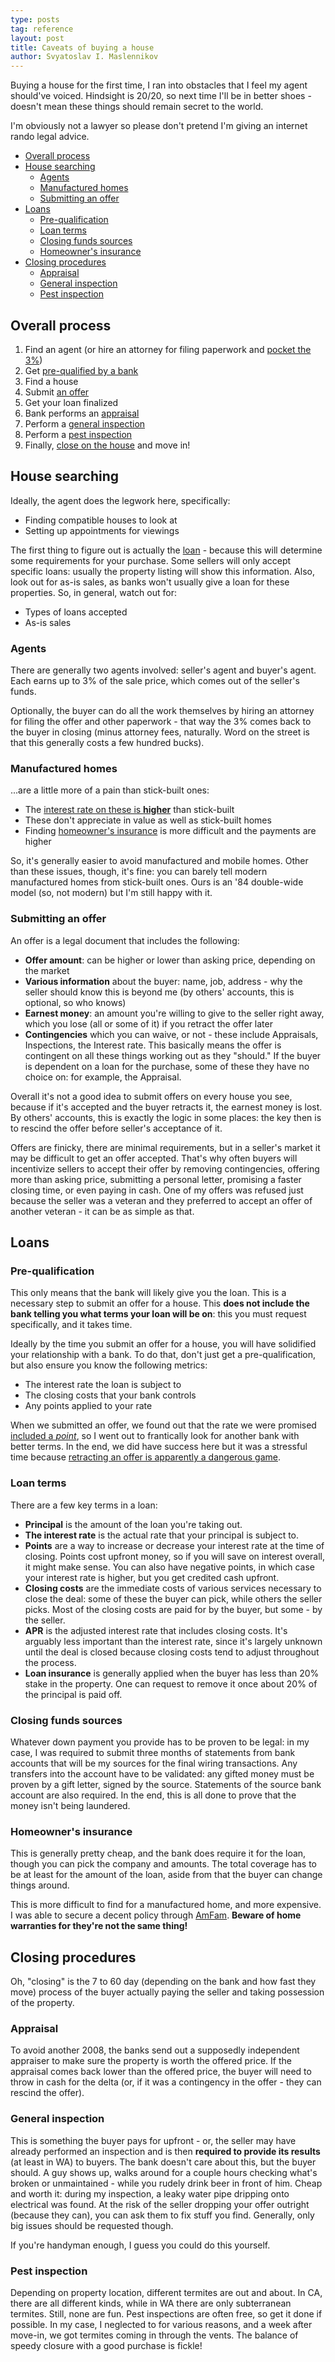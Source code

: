 ```yaml
---
type: posts
tag: reference
layout: post
title: Caveats of buying a house
author: Svyatoslav I. Maslennikov
---
```


Buying a house for the first time, I ran into obstacles that I feel my agent should've voiced. Hindsight is 20/20, so next time I'll be in better shoes - doesn't mean these things should remain secret to the world.

I'm obviously not a lawyer so please don't pretend I'm giving an internet rando legal advice.

<!-- toc -->

- [Overall process](#overall-process)
- [House searching](#house-searching)
    * [Agents](#agents)
    * [Manufactured homes](#manufactured-homes)
    * [Submitting an offer](#submitting-an-offer)
- [Loans](#loans)
    * [Pre-qualification](#pre-qualification)
    * [Loan terms](#loan-terms)
    * [Closing funds sources](#closing-funds-sources)
    * [Homeowner's insurance](#homeowners-insurance)
- [Closing procedures](#closing-procedures)
    * [Appraisal](#appraisal)
    * [General inspection](#general-inspection)
    * [Pest inspection](#pest-inspection)

<!-- tocstop -->

## Overall process

1. Find an agent (or hire an attorney for filing paperwork and [pocket the 3%](#agents))
1. Get [pre-qualified by a bank](#pre-qualification)
1. Find a house
1. Submit [an offer](#submitting-an-offer)
1. Get your loan finalized
1. Bank performs an [appraisal](#appraisal)
1. Perform a [general inspection](#general-inspection)
1. Perform a [pest inspection](#pest-inspection)
1. Finally, [close on the house](#closing-procedures) and move in!

## House searching

Ideally, the agent does the legwork here, specifically:

* Finding compatible houses to look at
* Setting up appointments for viewings

The first thing to figure out is actually the [loan](#loans) - because this will determine some requirements for your purchase. Some sellers will only accept specific loans: usually the property listing will show this information. Also, look out for as-is sales, as banks won't usually give a loan for these properties. So, in general, watch out for:

* Types of loans accepted
* As-is sales

### Agents

There are generally two agents involved: seller's agent and buyer's agent. Each earns up to 3% of the sale price, which comes out of the seller's funds.

Optionally, the buyer can do all the work themselves by hiring an attorney for filing the offer and other paperwork - that way the 3% comes back to the buyer in closing (minus attorney fees, naturally. Word on the street is that this generally costs a few hundred bucks).

### Manufactured homes

...are a little more of a pain than stick-built ones:

* The [interest rate on these is **higher**](#loan-terms) than stick-built
* These don't appreciate in value as well as stick-built homes
* Finding [homeowner's insurance](#homeowners-insurance) is more difficult and the payments are higher

So, it's generally easier to avoid manufactured and mobile homes. Other than these issues, though, it's fine: you can barely tell modern manufactured homes from stick-built ones. Ours is an '84 double-wide model (so, not modern) but I'm still happy with it.

### Submitting an offer

An offer is a legal document that includes the following:

* **Offer amount**: can be higher or lower than asking price, depending on the market
* **Various information** about the buyer: name, job, address - why the seller should know this is beyond me (by others' accounts, this is optional, so who knows)
* **Earnest money**: an amount you're willing to give to the seller right away, which you lose (all or some of it) if you retract the offer later
* **Contingencies** which you can waive, or not - these include Appraisals, Inspections, the Interest rate. This basically means the offer is contingent on all these things working out as they "should." If the buyer is dependent on a loan for the purchase, some of these they have no choice on: for example, the Appraisal.

Overall it's not a good idea to submit offers on every house you see, because if it's accepted and the buyer retracts it, the earnest money is lost. By others' accounts, this is exactly the logic in some places: the key then is to rescind the offer before seller's acceptance of it.

Offers are finicky, there are minimal requirements, but in a seller's market it may be difficult to get an offer accepted. That's why often buyers will incentivize sellers to accept their offer by removing contingencies, offering more than asking price, submitting a personal letter, promising a faster closing time, or even paying in cash. One of my offers was refused just because the seller was a veteran and they preferred to accept an offer of another veteran - it can be as simple as that.

## Loans

### Pre-qualification

This only means that the bank will likely give you the loan. This is a necessary step to submit an offer for a house. This **does not include the bank telling you what terms your loan will be on**: this you must request specifically, and it takes time.

Ideally by the time you submit an offer for a house, you will have solidified your relationship with a bank. To do that, don't just get a pre-qualification, but also ensure you know the following metrics:

* The interest rate the loan is subject to
* The closing costs that your bank controls
* Any points applied to your rate

When we submitted an offer, we found out that the rate we were promised [included a *point*](#loan-terms), so I went out to frantically look for another bank with better terms. In the end, we did have success here but it was a stressful time because [retracting an offer is apparently a dangerous game](#submitting-an-offer).

### Loan terms

There are a few key terms in a loan:

* **Principal** is the amount of the loan you're taking out.
* **The interest rate** is the actual rate that your principal is subject to.
* **Points** are a way to increase or decrease your interest rate at the time of closing. Points cost upfront money, so if you will save on interest overall, it might make sense. You can also have negative points, in which case your interest rate is higher, but you get credited cash upfront.
* **Closing costs** are the immediate costs of various services necessary to close the deal: some of these the buyer can pick, while others the seller picks. Most of the closing costs are paid for by the buyer, but some - by the seller.
* **APR** is the adjusted interest rate that includes closing costs. It's arguably less important than the interest rate, since it's largely unknown until the deal is closed because closing costs tend to adjust throughout the process.
* **Loan insurance** is generally applied when the buyer has less than 20% stake in the property. One can request to remove it once about 20% of the principal is paid off.

### Closing funds sources

Whatever down payment you provide has to be proven to be legal: in my case, I was required to submit three months of statements from bank accounts that will be my sources for the final wiring transactions. Any transfers into the account have to be validated: any gifted money must be proven by a gift letter, signed by the source. Statements of the source bank account are also required. In the end, this is all done to prove that the money isn't being laundered.

### Homeowner's insurance

This is generally pretty cheap, and the bank does require it for the loan, though you can pick the company and amounts. The total coverage has to be at least for the amount of the loan, aside from that the buyer can change things around.

This is more difficult to find for a manufactured home, and more expensive. I was able to secure a decent policy through [AmFam](https://www.amfam.com/). **Beware of home warranties for they're not the same thing!**

## Closing procedures

Oh, "closing" is the 7 to 60 day (depending on the bank and how fast they move) process of the buyer actually paying the seller and taking possession of the property.

### Appraisal

To avoid another 2008, the banks send out a supposedly independent appraiser to make sure the property is worth the offered price. If the appraisal comes back lower than the offered price, the buyer will need to throw in cash for the delta (or, if it was a contingency in the offer - they can rescind the offer).

### General inspection

This is something the buyer pays for upfront - or, the seller may have already performed an inspection and is then **required to provide its results** (at least in WA) to buyers. The bank doesn't care about this, but the buyer should. A guy shows up, walks around for a couple hours checking what's broken or unmaintained - while you rudely drink beer in front of him. Cheap and worth it: during my inspection, a leaky water pipe dripping onto electrical was found. At the risk of the seller dropping your offer outright (because they can), you can ask them to fix stuff you find. Generally, only big issues should be requested though.

If you're handyman enough, I guess you could do this yourself.

### Pest inspection

Depending on property location, different termites are out and about. In CA, there are all different kinds, while in WA there are only subterranean termites. Still, none are fun. Pest inspections are often free, so get it done if possible. In my case, I neglected to for various reasons, and a week after move-in, we got termites coming in through the vents. The balance of speedy closure with a good purchase is fickle!
